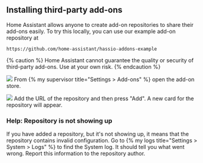 ##  Installing third-party add-ons

Home Assistant allows anyone to create add-on repositories to share their add-ons easily. To try this locally, you can use our example add-on repository at

```text
https://github.com/home-assistant/hassio-addons-example
```

{% caution %}
Home Assistant cannot guarantee the quality or security of third-party add-ons. Use at your own risk.
{% endcaution %}

<p class='img'>
<img src='/images/hassio/screenshots/dashboard.png' />
From {% my supervisor title="Settings > Add-ons" %} open the add-on store.
</p>

<p class='img'>
<img src='/images/hassio/screenshots/adding_repositories.png' />
Add the URL of the repository and then press "Add". A new card for the repository will appear.
</p>

### Help: Repository is not showing up

If you have added a repository, but it's not showing up, it means that the repository contains invalid configuration. Go to {% my logs title="Settings > System > Logs" %} to find the System log. It should tell you what went wrong. Report this information to the repository author.
